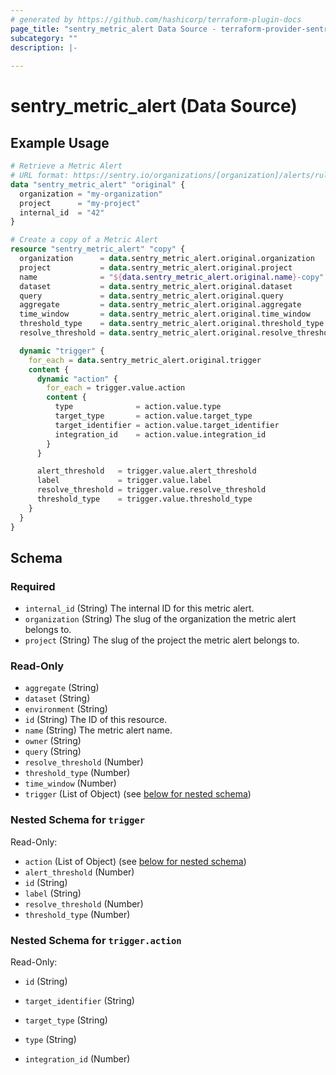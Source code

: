 ```yaml
---
# generated by https://github.com/hashicorp/terraform-plugin-docs
page_title: "sentry_metric_alert Data Source - terraform-provider-sentry"
subcategory: ""
description: |-
  
---
```


# sentry_metric_alert (Data Source)



## Example Usage

```terraform
# Retrieve a Metric Alert
# URL format: https://sentry.io/organizations/[organization]/alerts/rules/details/[internal_id]/
data "sentry_metric_alert" "original" {
  organization = "my-organization"
  project      = "my-project"
  internal_id  = "42"
}

# Create a copy of a Metric Alert
resource "sentry_metric_alert" "copy" {
  organization      = data.sentry_metric_alert.original.organization
  project           = data.sentry_metric_alert.original.project
  name              = "${data.sentry_metric_alert.original.name}-copy"
  dataset           = data.sentry_metric_alert.original.dataset
  query             = data.sentry_metric_alert.original.query
  aggregate         = data.sentry_metric_alert.original.aggregate
  time_window       = data.sentry_metric_alert.original.time_window
  threshold_type    = data.sentry_metric_alert.original.threshold_type
  resolve_threshold = data.sentry_metric_alert.original.resolve_threshold

  dynamic "trigger" {
    for_each = data.sentry_metric_alert.original.trigger
    content {
      dynamic "action" {
        for_each = trigger.value.action
        content {
          type              = action.value.type
          target_type       = action.value.target_type
          target_identifier = action.value.target_identifier
          integration_id    = action.value.integration_id
        }
      }

      alert_threshold   = trigger.value.alert_threshold
      label             = trigger.value.label
      resolve_threshold = trigger.value.resolve_threshold
      threshold_type    = trigger.value.threshold_type
    }
  }
}
```

<!-- schema generated by tfplugindocs -->
## Schema

### Required

- `internal_id` (String) The internal ID for this metric alert.
- `organization` (String) The slug of the organization the metric alert belongs to.
- `project` (String) The slug of the project the metric alert belongs to.

### Read-Only

- `aggregate` (String)
- `dataset` (String)
- `environment` (String)
- `id` (String) The ID of this resource.
- `name` (String) The metric alert name.
- `owner` (String)
- `query` (String)
- `resolve_threshold` (Number)
- `threshold_type` (Number)
- `time_window` (Number)
- `trigger` (List of Object) (see [below for nested schema](#nestedatt--trigger))

<a id="nestedatt--trigger"></a>
### Nested Schema for `trigger`

Read-Only:

- `action` (List of Object) (see [below for nested schema](#nestedobjatt--trigger--action))
- `alert_threshold` (Number)
- `id` (String)
- `label` (String)
- `resolve_threshold` (Number)
- `threshold_type` (Number)

<a id="nestedobjatt--trigger--action"></a>
### Nested Schema for `trigger.action`

Read-Only:

- `id` (String)
- `target_identifier` (String)
- `target_type` (String)
- `type` (String)


- `integration_id` (Number)

